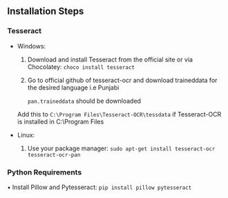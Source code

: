 ## Installation Steps

### Tesseract
+ Windows:
    
    1. Download and install Tesseract from the official site or via Chocolatey:
        `choco install tesseract`
    2. Go to official github of tesseract-ocr and download traineddata for the desired language i.e Punjabi

        `pan.traineddata` should be downloaded
    
    Add this to `C:\Program Files\Tesseract-OCR\tessdata` if Tesseract-OCR is installed in C:\Program Files
+ Linux:
    1. Use your package manager:
         ```sudo apt-get install tesseract-ocr tesseract-ocr-pan```

### Python Requirements
• Install Pillow and Pytesseract:
    ```pip install pillow pytesseract```